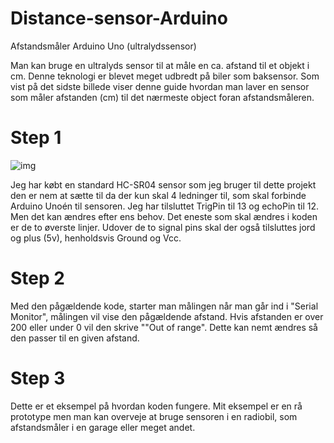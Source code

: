 # Distance-sensor-Arduino
Afstandsmåler Arduino Uno (ultralydssensor)

Man kan bruge en ultralyds sensor til at måle en ca. afstand til et objekt i cm. Denne teknologi er blevet meget udbredt på biler som baksensor. Som vist på det sidste billede viser denne guide hvordan man laver en sensor som måler afstanden (cm) til det nærmeste object foran afstandsmåleren. 

# Step 1

![img](http://blog.mlsdesign.dk/images/Distance/FullSizeRender.jpg)

Jeg har købt en standard HC-SR04 sensor som jeg bruger til dette projekt den er nem at sætte til da der kun skal 4 ledninger til, som skal forbinde Arduino Unoén til sensoren. Jeg har tilsluttet TrigPin til 13 og echoPin til 12. Men det kan ændres efter ens behov. Det eneste som skal ændres i koden er de to øverste linjer.  Udover de to signal pins skal der også tilsluttes jord og plus (5v), henholdsvis Ground og Vcc.

# Step 2
Med den pågældende kode, starter man målingen når man går ind i "Serial Monitor", målingen vil vise den pågældende afstand. Hvis afstanden er over 200 eller under 0 vil den skrive ""Out of range". Dette kan nemt ændres så den passer til en given afstand.  

# Step 3
Dette er et eksempel på hvordan koden fungere. Mit eksempel er en rå prototype men man kan overveje at bruge sensoren i en radiobil, som afstandsmåler i en garage eller meget andet. 
